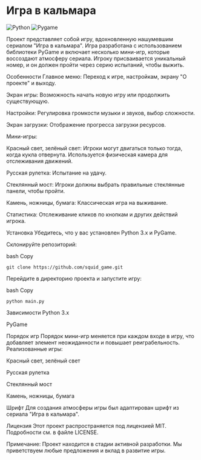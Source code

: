 # Игра в кальмара

![Python](https://img.shields.io/badge/Python-3.x-blue)
![Pygame](https://img.shields.io/badge/Pygame-2.x-green)

Проект представляет собой игру, вдохновленную нашумевшим сериалом "Игра в кальмара". Игра разработана с использованием библиотеки PyGame и включает несколько мини-игр, которые воссоздают атмосферу сериала. Игроку присваивается уникальный номер, и он должен пройти через серию испытаний, чтобы выжить.

Особенности
Главное меню: Переход к игре, настройкам, экрану "О проекте" и выходу.

Экран игры: Возможность начать новую игру или продолжить существующую.

Настройки: Регулировка громкости музыки и звуков, выбор сложности.

Экран загрузки: Отображение прогресса загрузки ресурсов.

Мини-игры:

Красный свет, зелёный свет: Игроки могут двигаться только тогда, когда кукла отвернута. Используется физическая камера для отслеживания движений.

Русская рулетка: Испытание на удачу.

Стеклянный мост: Игроки должны выбрать правильные стеклянные панели, чтобы пройти.

Камень, ножницы, бумага: Классическая игра на выживание.

Статистика: Отслеживание кликов по кнопкам и других действий игрока.

Установка
Убедитесь, что у вас установлен Python 3.x и PyGame.

Склонируйте репозиторий:

bash
Copy
```
git clone https://github.com/squid_game.git
```
Перейдите в директорию проекта и запустите игру:

bash
Copy
```
python main.py
```
Зависимости
Python 3.x

PyGame

Порядок игр
Порядок мини-игр меняется при каждом входе в игру, что добавляет элемент неожиданности и повышает реиграбельность. Реализованные игры:

Красный свет, зелёный свет

Русская рулетка

Стеклянный мост

Камень, ножницы, бумага

Шрифт
Для создания атмосферы игры был адаптирован шрифт из сериала "Игра в кальмара".

Лицензия
Этот проект распространяется под лицензией MIT. Подробности см. в файле LICENSE.

Примечание: Проект находится в стадии активной разработки. Мы приветствуем любые предложения и вклад в развитие игры.
